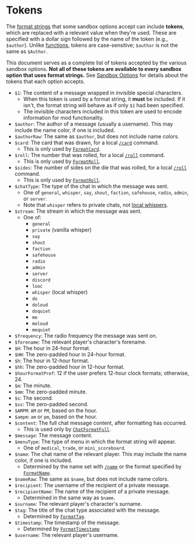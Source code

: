 # Tokens

The [format strings](./format-strings.md) that some sandbox options accept can include **tokens**, which are replaced with a relevant value when they're used.
These are specified with a dollar sign followed by the name of the token (e.g., `$author`).
Unlike [functions](./format-string-functions.md), tokens are case-sensitive; `$author` is not the same as `$Author`.

This document serves as a complete list of tokens accepted by the various sandbox options.
**Not all of these tokens are available to every sandbox option that uses format strings.** See [Sandbox Options](./sandbox-options.md) for details about the tokens that each option accepts.

- `$1`: The content of a message wrapped in invisible special characters.
    - When this token is used by a format string, it **must** be included.
    If it isn't, the format string will behave as if only `$1` had been specified.
    - The invisible characters included in this token are used to encode information for mod functionality.
- `$author`: The author of a message (usually a username). This may include the name color, if one is included.
- `$authorRaw`: The same as `$author`, but does not include name colors.
- `$card`: The card that was drawn, for a local [`/card`](./sandbox-options.md#chatformatcard) command.
    - This is only used by [`FormatCard`](./sandbox-options.md#formatcard).
- `$roll`: The number that was rolled, for a local [`/roll`](./sandbox-options.md#chatformatroll) command.
    - This is only used by [`FormatRoll`](./sandbox-options.md#formatroll).
- `$sides`: The number of sides on the die that was rolled, for a local [`/roll`](./sandbox-options.md#chatformatroll) command.
    - This is only used by [`FormatRoll`](./sandbox-options.md#formatroll).
- `$chatType`: The type of the chat in which the message was sent.
    - One of `general`, `whisper`, `say`, `shout`, `faction`, `safehouse`, `radio`, `admin`, or `server`.
    - Note that `whisper` refers to private chats, not [local whispers](./sandbox-options.md#chatformatwhisper).
- `$stream`: The stream in which the message was sent.
    - One of:
        - `general`
        - `private` (vanilla whisper)
        - `say`
        - `shout`
        - `faction`
        - `safehouse`
        - `radio`
        - `admin`
        - `server`
        - `discord`
        - `looc`
        - `whisper` (local whisper)
        - `do`
        - `doloud`
        - `doquiet`
        - `me`
        - `meloud`
        - `mequiet`
- `$frequency`: The radio frequency the message was sent on.
- `$forename`: The relevant player's character's forename.
- `$H`: The hour in 24-hour format.
- `$HH`: The zero-padded hour in 24-hour format.
- `$h`: The hour in 12-hour format.
- `$hh`: The zero-padded hour in 12-hour format.
- `$hourFormatPref`: 12 if the user prefers 12-hour clock formats; otherwise, 24.
- `$m`: The minute.
- `$mm`: The zero-padded minute.
- `$s`: The second.
- `$ss`: The zero-padded second.
- `$AMPM`: `AM` or `PM`, based on the hour.
- `$ampm`: `am` or `pm`, based on the hour.
- `$content`: The full chat message content, after formatting has occurred.
    - This is used only by [`ChatFormatFull`](./sandbox-options.md#chatformatfull).
- `$message`: The message content.
- `$menuType`: The type of menu in which the format string will appear.
    - One of `medical`, `trade`, or `mini_scoreboard`.
- `$name`: The chat name of the relevant player. This may include the name color, if one is included.
    - Determined by the name set with [`/name`](./sandbox-options.md#enablesetname) or the format specified by [`FormatName`](./sandbox-options.md#formatname).
- `$nameRaw`: The same as `$name`, but does not include name colors.
- `$recipient`: The username of the recipient of a private message.
- `$recipientName`: The name of the recipient of a private message.
    - Determined in the same way as `$name`.
- `$surname`: The relevant player's character's surname.
- `$tag`: The title of the chat type associated with the message.
    - Determined by [`FormatTag`](./sandbox-options.md#formattag).
- `$timestamp`: The timestamp of the message.
    - Determined by [`FormatTimestamp`](./sandbox-options.md#formattimestamp)
- `$username`: The relevant player's username.
